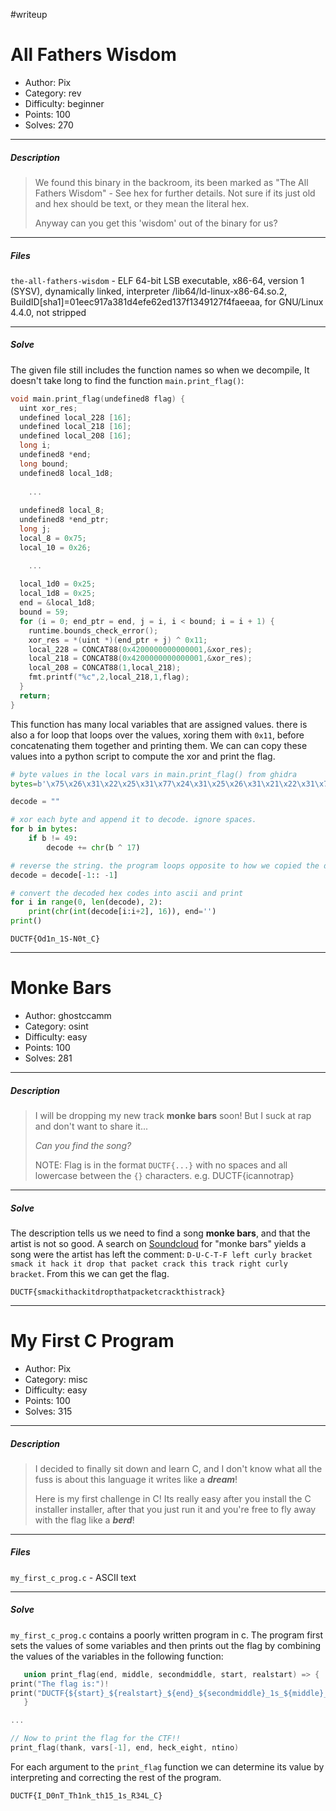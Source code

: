 #writeup
# All Fathers Wisdom
+ Author: Pix
+ Category: rev
+ Difficulty: beginner
+ Points: 100
+ Solves: 270
***
##### Description
> We found this binary in the backroom, its been marked as "The All Fathers Wisdom" - See hex for further details. Not sure if its just old and hex should be text, or they mean the literal hex.
> 
> Anyway can you get this 'wisdom' out of the binary for us?
***
##### Files
`the-all-fathers-wisdom` - ELF 64-bit LSB executable, x86-64, version 1 (SYSV), dynamically linked, interpreter /lib64/ld-linux-x86-64.so.2, BuildID[sha1]=01eec917a381d4efe62ed137f1349127f4faeeaa, for GNU/Linux 4.4.0, not stripped
***
##### Solve
The given file still includes the function names so when we decompile, It doesn't take long to find the function `main.print_flag()`:

``` c
void main.print_flag(undefined8 flag) {
  uint xor_res;
  undefined local_228 [16];
  undefined local_218 [16];
  undefined local_208 [16];
  long i;
  undefined8 *end;
  long bound;
  undefined8 local_1d8;
  
	...
 
  undefined8 local_8;
  undefined8 *end_ptr;
  long j;
  local_8 = 0x75;
  local_10 = 0x26;

	...  
 
  local_1d0 = 0x25;
  local_1d8 = 0x25;
  end = &local_1d8;
  bound = 59;
  for (i = 0; end_ptr = end, j = i, i < bound; i = i + 1) {
    runtime.bounds_check_error();
    xor_res = *(uint *)(end_ptr + j) ^ 0x11;
    local_228 = CONCAT88(0x4200000000000001,&xor_res);
    local_218 = CONCAT88(0x4200000000000001,&xor_res);
    local_208 = CONCAT88(1,local_218);
    fmt.printf("%c",2,local_218,1,flag);
  }
  return;
}
```

This function has many local variables that are assigned values. there is also a for loop that loops over the values, xoring them with `0x11`, before concatenating them together and printing them. We can can copy these values into a python script to compute the xor and print the flag.

``` python
# byte values in the local vars in main.print_flag() from ghidra
bytes=b'\x75\x26\x31\x22\x25\x31\x77\x24\x31\x25\x26\x31\x21\x22\x31\x74\x25\x31\x75\x23\x31\x22\x24\x31\x20\x22\x31\x77\x24\x31\x74\x27\x31\x20\x22\x31\x25\x27\x31\x77\x25\x31\x73\x26\x31\x27\x25\x31\x25\x24\x31\x22\x25\x31\x24\x24\x31\x25\x25'

decode = ""

# xor each byte and append it to decode. ignore spaces.
for b in bytes:
    if b != 49:
        decode += chr(b ^ 17)

# reverse the string. the program loops opposite to how we copied the data
decode = decode[-1:: -1]

# convert the decoded hex codes into ascii and print
for i in range(0, len(decode), 2):
    print(chr(int(decode[i:i+2], 16)), end='')
print()
```

`DUCTF{Od1n_1S-N0t_C}`

***
# Monke Bars
+ Author: ghostccamm
+ Category: osint
+ Difficulty: easy
+ Points: 100
+ Solves: 281
***
##### Description
> I will be dropping my new track **monke bars** soon! But I suck at rap and don't want to share it...
 >
> _Can you find the song?_
> 
> NOTE: Flag is in the format `DUCTF{...}` with no spaces and all lowercase between the `{}` characters. e.g. DUCTF{icannotrap}
***
##### Solve
The description tells us we need to find a song **monke bars**, and that the artist is not so good. A search on [Soundcloud](https://soundcloud.com/mc-fat-monke/monke-bars) for "monke bars" yields a song were the artist has left the comment:
`D-U-C-T-F left curly bracket smack it hack it drop that packet crack this track right curly bracket`. From this we can get the flag.

`DUCTF{smackithackitdropthatpacketcrackthistrack}`
***
# My First C Program
+ Author: Pix
+ Category: misc
+ Difficulty: easy
+ Points: 100 
+ Solves: 315
***
##### Description
> I decided to finally sit down and learn C, and I don't know what all the fuss is about this language it writes like a _**dream**_!
> 
> Here is my first challenge in C! Its really easy after you install the C installer installer, after that you just run it and you're free to fly away with the flag like a _**berd**_!

***
##### Files
`my_first_c_prog.c` - ASCII text
***
##### Solve
`my_first_c_prog.c` contains a poorly written program in c. The program first sets the values of some variables and then prints out the flag by combining the values of the variables in the following function:

``` c
   union print_flag(end, middle, secondmiddle, start, realstart) => {
print("The flag is:")!
print("DUCTF{${start}_${realstart}_${end}_${secondmiddle}_1s_${middle}_C}")!!!
   }

...

// Now to print the flag for the CTF!!
print_flag(thank, vars[-1], end, heck_eight, ntino)
```

For each argument to the `print_flag` function we can determine its value by interpreting and correcting the rest of the program. 

`DUCTF{I_D0nT_Th1nk_th15_1s_R34L_C}`
